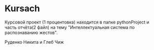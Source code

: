 # Kursach
Курсовой проект (1 процентовка) находится в папке pythonProject и часть отчёта(2 файл) на тему "Интеллектуальная система по распознаванию жестов".

Руденко Никита и Глеб Чиж
